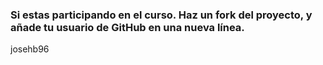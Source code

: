 ### Si estas participando en el curso. Haz un fork del proyecto, y añade tu usuario de GitHub en una nueva línea.
josehb96

